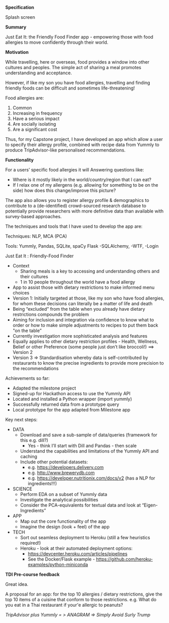 **Specification**
 
Splash screen 

[comment]: # (Can you use Country/World food pics from presentation in the app - with attribution)   

**Summary**

Just Eat It: the Friendly Food Finder app - empowering those with food allergies to move confidently 
through their world.

**Motivation**

While travelling, here or overseas, food provides a window into other cultures and peoples.
The simple act of sharing a meal promotes understanding and acceptance.

However, if like my son you have food allergies, travelling and finding friendly foods can be difficult 
and sometimes life-threatening!

Food allergies are:
1. Common
2. Increasing in frequency
3. Have a serious impact
4. Are socially isolating
5. Are a significant cost

Thus, for my Capstone project, I have developed an app which allow a user to specify their allergy profile, 
combined with recipe data from Yummly to produce TripAdvisor-like personalised recommendations.

**Functionality**

For a users’ specific food allergies it will  Answering questions like:

* Where is it mostly likely in the world/country/region that I can eat?
* If I relax one of my allergens (e.g. allowing for something to be on the side) how does this change/improve this picture? 

The app also allows you to register allergy profile & demographics to contribute to a (de-identified) 
crowd-sourced research database to potentially provide researchers with more definitive data than 
available with survey-based approaches.

The techniques and tools that I have used to develop the app are:

Techniques:    NLP, MCA (PCA)

Tools:
    Yummly, Pandas, SQLite, spaCy
    Flask -SQLAlchemy, -WTF, -Login



Just  Eat  It : Friendly-Food Finder
* Context
    * Sharing meals is a key to accessing and understanding others and their cultures
    * 1 in 10 people throughout the world have a food allergy
* App to assist those with dietary restrictions to make informed menu choices
* Version 1: Initially targeted at those, like my son who have food allergies, for whom these decisions can literally be a matter of life and death
* Being “excluded” from the table when you already have dietary restrictions compounds the problem
* Aiming for inclusion and integration via confidence to know what to order or how to make simple adjustments to recipes to put them back "on the table”
* Currently investigation more sophisticated analysis and features
* Equally applies to other dietary restriction profiles - Health, Wellness, Belief or other Preference (some people just don’t like broccoli!) ==> Version 2
* Version 3 => Standardisation whereby data is self-contributed by restaurants to know the precise ingredients to provide more precision to the recommendations

Achievements so far:

* Adapted the milestone project 
* Signed-up for Hackathon access to use the Yummly API
* Located and installed a Python wrapper (import yummly)
* Successfully returned data from a prototype query
* Local prototype for the app adapted from Milestone app

Key next steps:

* DATA
    * Download and save a sub-sample of data/queries (framework for this e.g. dill?)
        * Yes - think I’ll start with Dill and Pandas - then scale 
    * Understand the capabilities and limitations of the Yummly API and caching
    * Include other potential datasets:
        * e.g. https://developers.delivery.com
        * e.g. http://www.brewerydb.com
        * e.g. https://developer.nutritionix.com/docs/v2  (has a NLP for ingredients!!!)
* SCIENCE
    * Perform EDA on a subset of Yummly data
    * Investigate the analytical possibilities
    * Consider the PCA-equivalents for textual data and look at “Eigen-Ingredients”
* APP
    * Map out the core functionality of the app
    * Imagine the design (look + feel) of the app
* TECH
    * Sort out seamless deployment to Heroku (still a few heuristics required!)
    * Heroku - look at their automated deployment options:
        * https://devcenter.heroku.com/articles/pipelines
        * See the Docker/Flask example - https://github.com/heroku-examples/python-miniconda


**TDI Pre-course feedback**

[comment]: # (TODO: Address this feedback)

Great idea. 

A proposal for an app: for the top 10 allergies / dietary restrictions, 
give the top 10 items of a cuisine that conform to those restrictions. 
e.g. What do you eat in a Thai restaurant if your'e allergic to peanuts?

*TripAdvisor plus Yummly = > ANAGRAM =>   Simply Avoid Surly Trump* 